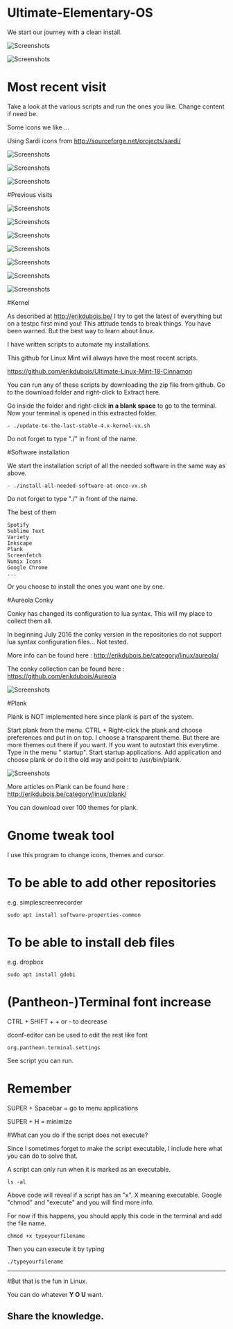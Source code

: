 # Ultimate-Elementary-OS

We start our journey with a clean install.

![Screenshots](http://i.imgur.com/qAcu3ci.jpg)

![Screenshots](http://i.imgur.com/zoDIK0o.jpg)


# Most recent visit

Take a look at the various scripts and run the ones you like. Change content if need be.


Some icons we like ...

Using Sardi icons from  http://sourceforge.net/projects/sardi/


![Screenshots](http://i.imgur.com/Nj5MplR.jpg)


![Screenshots](http://i.imgur.com/8VTRDzZ.jpg)


![Screenshots](http://i.imgur.com/dfOqnR4.jpg)


#Previous visits


![Screenshots](http://i.imgur.com/TL2Gw1g.jpg)


![Screenshots](http://i.imgur.com/9KhFqfy.jpg)


![Screenshots](http://i.imgur.com/TBvGdIb.jpg)


![Screenshots](http://i.imgur.com/TL2Gw1g.jpg)


![Screenshots](http://i.imgur.com/pe9rsVl.jpg)


![Screenshots](http://i.imgur.com/y7U8uKj.jpg)


![Screenshots](http://i.imgur.com/fMDZVMs.jpg)




#Kernel



As described at http://erikdubois.be/ I try to get the latest of everything but on a testpc first mind you! This attitude tends to break things. You have been warned. But the best way to learn about linux.

I have written scripts to automate my installations. 

This github for Linux Mint will always have the most recent scripts.

https://github.com/erikdubois/Ultimate-Linux-Mint-18-Cinnamon

You can run any of these scripts by downloading the zip file from github. Go to the download folder and right-click to Extract here.

Go inside the folder and right-click <b>in a blank space</b> to go to the terminal. Now your terminal is opened in this extracted folder.

	- ./update-to-the-last-stable-4.x-kernel-vx.sh
 

Do not forget to type "./" in front of the name.


#Software installation

We start the installation script of all the needed software in the same way as above.

	- ./install-all-needed-software-at-once-vx.sh

Do not forget to type "./" in front of the name.

The best of them 

	Spotify
	Sublime Text
	Variety
	Inkscape
	Plank
	Screenfetch
	Numix Icons
	Google Chrome
	...

Or you choose to install the ones you want one by one.


#Aureola Conky


Conky has changed its configuration to lua syntax.
This will my place to collect them all.

In beginning July 2016 the conky version in the repositories do not support lua syntax configuration files... Not tested.

More info can be found here : http://erikdubois.be/category/linux/aureola/

The conky collection can be found here : https://github.com/erikdubois/Aureola


![Screenshots](http://i.imgur.com/8VTRDzZ.jpg)



#Plank


Plank is NOT implemented here since plank is part of the system.

Start plank from the menu. CTRL + Right-click the plank and choose preferences and put in on top. I choose a transparent theme.
But there are more themes out there if you want.
If you want to autostart this everytime.
Type in the menu " startup". Start startup applications.
Add application and choose plank or do it the old way and point to /usr/bin/plank.

![Screenshots](http://i.imgur.com/arie1IY.jpg)

More articles on Plank can be found here : http://erikdubois.be/category/linux/plank/


You can download over 100 themes for plank.


# Gnome tweak tool


I use this program to change icons, themes and cursor.




# To be able to add other repositories

e.g. simplescreenrecorder


	sudo apt install software-properties-common


# To be able to install deb files

e.g. dropbox

	sudo apt install gdebi



# (Pantheon-)Terminal font increase


CTRL + SHIFT + +  or - to decrease

dconf-editor can be used to edit the rest like font

	org.pantheon.terminal.settings

See script you can run.


# Remember

SUPER + Spacebar = go to menu applications

SUPER + H = minimize 



#What can you do if the script does not execute?


Since I sometimes forget to make the script executable, I include here what you can do to solve that.

A script can only run when it is marked as an executable.

	ls -al 

Above code will reveal if a script has an "x". X meaning executable.
Google "chmod" and "execute" and you will find more info.

For now if this happens, you should apply this code in the terminal and add the file name.

	chmod +x typeyourfilename

Then you can execute it by typing

	./typeyourfilename



------------------------------------
#But that is the fun in Linux.

You can do whatever <b>Y O U</b> want.

Share the knowledge.
------------------------------------



